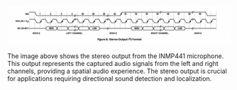 ![Stereo Output](images/stereo_output.png)

The image above shows the stereo output from the INMP441 microphone. This output represents the captured audio signals from the left and right channels, providing a spatial audio experience. The stereo output is crucial for applications requiring directional sound detection and localization.